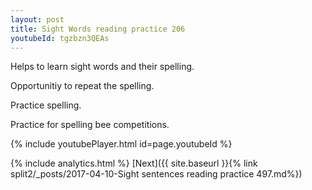 ```yaml
---
layout: post
title: Sight Words reading practice 206
youtubeId: tgzbzn3QEAs
---
```

 
 
Helps to learn sight words and their spelling.

Opportunitiy to repeat the spelling. 

Practice spelling. 
 
Practice for spelling bee competitions. 
 
{% include youtubePlayer.html id=page.youtubeId %}
 
 
{% include analytics.html %} 
[Next]({{ site.baseurl }}{% link  split2/_posts/2017-04-10-Sight sentences reading practice 497.md%})
 
